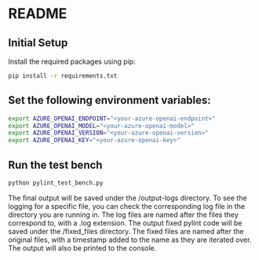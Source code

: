 # README

## Initial Setup


Install the required packages using pip:

```bash
pip install -r requirements.txt
```

## Set the following environment variables:
```bash
export AZURE_OPENAI_ENDPOINT="<your-azure-openai-endpoint>"
export AZURE_OPENAI_MODEL="<your-azure-openai-model>"
export AZURE_OPENAI_VERSION="<your-azure-openai-version>"
export AZURE_OPENAI_KEY="<your-azure-openai-key>"
```


## Run the test bench
```bash
python pylint_test_bench.py
```

The final output will be saved under the /output-logs directory. To see the logging for a specific file, you can check the corresponding log file in the directory you are running in. The log files are named after the files they correspond to, with a .log extension. The output fixed pylint code will be saved under the /fixed_files directory. The fixed files are named after the original files, with a timestamp added to the name as they are iterated over. The output will also be printed to the console.